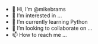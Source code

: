 - 👋 Hi, I’m @mikebrams
- 👀 I’m interested in ...
- 🌱 I’m currently learning Python
- 💞️ I’m looking to collaborate on ...
- 📫 How to reach me ...

<!---
mikebrams/mikebrams is a ✨ special ✨ repository because its `README.md` (this file) appears on your GitHub profile.
You can click the Preview link to take a look at your changes.
--->
